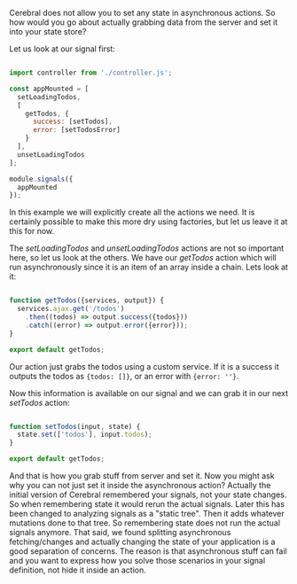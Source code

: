 Cerebral does not allow you to set any state in asynchronous actions. So how would you go about actually grabbing data from the server and set it into your state store?

Let us look at our signal first:
```javascript

import controller from './controller.js';

const appMounted = [
  setLoadingTodos,
  [
    getTodos, {
      success: [setTodos],
      error: [setTodosError]
    }
  ],
  unsetLoadingTodos
];

module.signals({
  appMounted
});
```

In this example we will explicitly create all the actions we need. It is certainly possible to make this more dry using factories, but let us leave it at this for now.

The *setLoadingTodos* and *unsetLoadingTodos* actions are not so important here, so let us look at the others. We have our *getTodos* action which will run asynchronously since it is an item of an array inside a chain. Lets look at it:

```javascript

function getTodos({services, output}) {
  services.ajax.get('/todos')
    .then((todos) => output.success({todos}))
    .catch((error) => output.error({error}));
}

export default getTodos;
```

Our action just grabs the todos using a custom service. If it is a success it outputs the todos as `{todos: []}`, or an error with `{error: ''}`.

Now this information is available on our signal and we can grab it in our next *setTodos* action:

```javascript

function setTodos(input, state) {
  state.set(['todos'], input.todos);
}

export default getTodos;
```

And that is how you grab stuff from server and set it. Now you might ask why you can not just set it inside the asynchronous action? Actually the initial version of Cerebral remembered your signals, not your state changes. So when remembering state it would rerun the actual signals. Later this has been changed to analyzing signals as a "static tree". Then it adds whatever mutations done to that tree. So remembering state does not run the actual signals anymore. That said, we found splitting asynchronous fetching/changes and actually changing the state of your application is a good separation of concerns. The reason is that asynchronous stuff can fail and you want to express how you solve those scenarios in your signal definition, not hide it inside an action.
